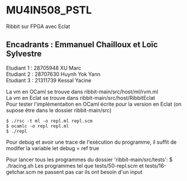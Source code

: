 # MU4IN508_PSTL
Ribbit sur FPGA avec Eclat

## Encadrants : Emmanuel Chailloux et Loïc Sylvestre

Etudiant 1 :  28705948   XU Marc  
Etudiant 2 :  28707630   Huynh Yok Yann  
Etudiant 3 :  21311739   Kessal Yacine  

La vm en OCaml se trouve dans ribbit-main/src/host/ml/rvm.ml  
La vm en Eclat se trouve dans ribbit-main/src/host/RibbitEclat  
Pour tester l'implémentaiton en OCaml écrite pour la version en Eclat (on supose être dans le dossier ribbit-main/src)

    $ ./rsc -t ml -o repl.ml repl.scm
    $ ocamlc -o repl repl.ml
    $ ./repl

Pour debug et avoir une trace de l'exécution du programme, il suffit de modifer la variable 
    let debug = ref true
    
Pour lancer tous les programmes du dossier 'ribbit-main/src/tests': 
    $ ./tracing.sh
Les programmes tel que tests/50-repl.scm et tests/16-getchar.scm ne passent pas car ils ont besoin d'un input

